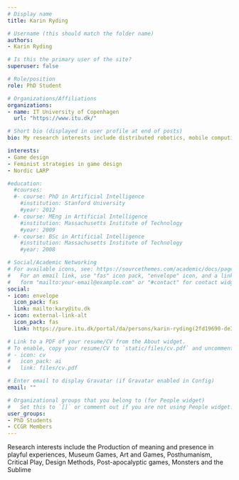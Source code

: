 ```yaml
---
# Display name
title: Karin Ryding

# Username (this should match the folder name)
authors:
- Karin Ryding

# Is this the primary user of the site?
superuser: false

# Role/position
role: PhD Student

# Organizations/Affiliations
organizations:
- name: IT University of Copenhagen
  url: "https://www.itu.dk/"

# Short bio (displayed in user profile at end of posts)
bio: My research interests include distributed robotics, mobile computing and programmable matter.

interests:
- Game design
- Feminist strategies in game design
- Nordic LARP

#education:
  #courses:
  #- course: PhD in Artificial Intelligence
    #institution: Stanford University
    #year: 2012
  #- course: MEng in Artificial Intelligence
    #institution: Massachusetts Institute of Technology
    #year: 2009
  #- course: BSc in Artificial Intelligence
    #institution: Massachusetts Institute of Technology
    #year: 2008

# Social/Academic Networking
# For available icons, see: https://sourcethemes.com/academic/docs/page-builder/#icons
#   For an email link, use "fas" icon pack, "envelope" icon, and a link in the
#   form "mailto:your-email@example.com" or "#contact" for contact widget.
social:
- icon: envelope
  icon_pack: fas
  link: mailto:kary@itu.dk
- icon: external-link-alt
  icon_pack: fas
  link: https://pure.itu.dk/portal/da/persons/karin-ryding(2fd19690-de3c-4e96-acbd-08a6bdbdfadc).html

# Link to a PDF of your resume/CV from the About widget.
# To enable, copy your resume/CV to `static/files/cv.pdf` and uncomment the lines below.
# - icon: cv
#   icon_pack: ai
#   link: files/cv.pdf

# Enter email to display Gravatar (if Gravatar enabled in Config)
email: ""

# Organizational groups that you belong to (for People widget)
#   Set this to `[]` or comment out if you are not using People widget.
user_groups:
- PhD Students
- CCGR Members
---
```


Research interests include the Production of meaning and presence in playful experiences, Museum Games, Art and Games, Posthumanism, Critical Play, Design Methods, Post-apocalyptic games, Monsters and the Sublime